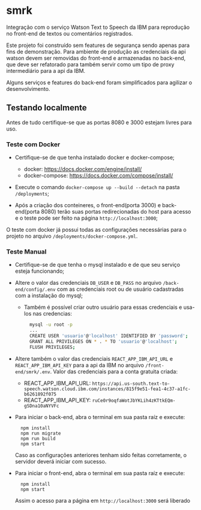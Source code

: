 # smrk

Integração com o serviço Watson Text to Speech da IBM para reprodução no front-end de textos ou comentários registrados.

Este projeto foi construído sem features de segurança sendo apenas para fins de demonstração. Para ambiente de produção as credenciais da api watson devem ser removidas do front-end e armazenadas no back-end, que deve ser refatorado para também servir como um tipo de proxy intermediário para a api da IBM.

Alguns serviços e features do back-end foram simplificados para agilizar o desenvolvimento.

## Testando localmente

Antes de tudo certifique-se que as portas 8080 e 3000 estejam livres para uso.

### Teste com Docker

  - Certifique-se de que tenha instalado docker e docker-compose;
    - docker: https://docs.docker.com/engine/install/
    - docker-compose: https://docs.docker.com/compose/install/
    
  - Execute o comando `docker-compose up --build --detach` na pasta `/deployments`;
 
  - Após a criação dos conteineres, o front-end(porta 3000) e back-end(porta 8080) terão suas portas redirecionadas do host para acesso e o teste pode ser feito na página `http://localhost:3000`;

O teste com docker já possui todas as configurações necessárias para o projeto no arquivo `/deployments/docker-compose.yml`.

### Teste Manual

  - Certifique-se de que tenha o mysql instalado e de que seu serviço esteja funcionando;
  - Altere o valor das credenciais `DB_USER` e `DB_PASS` no arquivo `/back-end/config/.env` com as credenciais root ou de usuário cadastradas com a instalação do mysql;
    - Também é possível criar outro usuário para essas credenciais e usa-los nas credencias:
      ```bash
        mysql -u root -p
        ...
        CREATE USER 'usuario'@'localhost' IDENTIFIED BY 'password';
        GRANT ALL PRIVILEGES ON * . * TO 'usuario'@'localhost';
        FLUSH PRIVILEGES;
      ```
      
      
  - Altere também o valor das credenciais `REACT_APP_IBM_API_URL` e `REACT_APP_IBM_API_KEY` para a api da IBM no arquivo `/front-end/smrk/.env`. Valor das credenciais para a conta gratuita criada:    
      - REACT_APP_IBM_API_URL: `https://api.us-south.text-to-speech.watson.cloud.ibm.com/instances/815f9e51-fea1-4c37-a1fc-b6261892f075`
      - REACT_APP_IBM_API_KEY: `ruCe0r9oqfaWotJbYKLih4zKTtkEQm-gSDna10aNYVFc`
  
      
  - Para iniciar o back-end, abra o terminal em sua pasta raíz e execute:
    ```npm
      npm install
      npm run migrate
      npm run build
      npm start
    ```
    Caso as configurações anteriores tenham sido feitas corretamente, o servidor deverá iniciar com sucesso.
    
    
  - Para iniciar o front-end, abra o terminal em sua pasta raíz e execute:
    ```npm
      npm install
      npm start
    ```
    Assim o acesso para a página em `http://localhost:3000` será liberado
